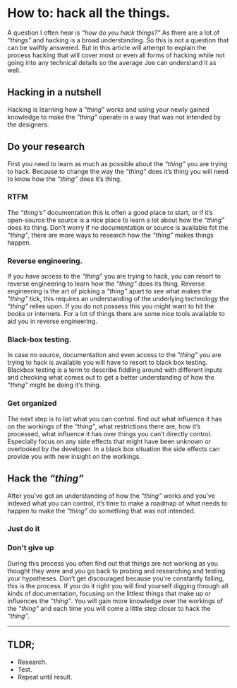 # How to: hack all the things.
A question I often hear is _“how do you hack things?”_
As there are a lot of _“things”_ and hacking is a broad understanding. So this is not a question that can be swiftly answered. But in this article will attempt to explain the process hacking that will cover most or even all forms of hacking while not going into any technical details so the average Joe can understand it as well.


## Hacking in a nutshell
Hacking is learning how a _"thing"_ works and using your newly gained knowledge to make the _"thing"_ operate in a way that was not intended by the designers.


## Do your research
First you need to learn as much as possible about the _“thing”_ you are trying to hack.
Because to change the way the _“thing”_ does it’s thing you will need to know how the _“thing”_ does it’s thing.

### RTFM
The _“thing’s”_ documentation this is often a good place to start, or if it’s open-source the source is a nice place to learn a lot about how the _“thing”_ does its thing. Don’t worry if no documentation or source is available fot the _“thing”_, there are more ways to research how the _“thing”_ makes things happen.

### Reverse engineering.
If you have access to the _“thing”_ you are trying to hack, you can resort to reverse engineering to learn how the _“thing”_ does its thing. Reverse engineering is the art of picking a _“thing”_ apart to see what makes the _"thing"_ tick, this requires an understanding of the underlying technology the _“thing”_ relies upon. If you do not possess this you might want to hit the books or internets. For a lot of things there are some nice tools available to aid you in reverse engineering.  

### Black-box testing.
In case no source, documentation and even access to the _"thing"_ you are trying to hack is available you will have to resort to black box testing. Blackbox testing is a term to describe fiddling around with different inputs and checking what comes out to get a better understanding of how the _“thing”_ might be doing it’s thing. 

### Get organized
The next step is to list what you can control. find out what influence it has on the workings of the _“thing”_, what restrictions there are, how it’s processed, what influence it has over things you can’t directly control. Especially focus on any side effects that might have been unknown or overlooked by the developer. In a black box situation the side effects can provide you with new insight on the workings.


## Hack the _“thing”_
After you’ve got an understanding of how the _“thing”_ works and you’ve indexed what you can control, it’s time to make a roadmap of what needs to happen to make the _“thing”_ do something that was not intended.

### Just do it

### Don't give up
During this process you often find out that things are not working as you thought they were and you go back to probing and researching and testing your hypotheses. Don’t get discouraged because you're constantly failing, this is the process. If you do it right you will find yourself digging through all kinds of documentation, focusing on the littlest things that make up or influences the _“thing”_. You will gain more knowledge over the workings of the _"thing"_ and each time you will come a little step closer to hack the _“thing”_.  

---

## TLDR;
- Research.
- Test.
- Repeat until result.
